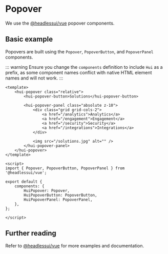 # Popover
We use the [@headlessui/vue](https://headlessui.dev/vue/popover) popover components.

## Basic example
Popovers are built using the `Popover`, `PopoverButton`, and `PopoverPanel` components.

::: warning
Ensure you change the `components` definition to include `Hui` as a prefix, as some component names conflict with native HTML element names and will not work.
:::

```vue
<template>
    <hui-popover class="relative">
        <hui-popover-button>Solutions</hui-popover-button>

        <hui-popover-panel class="absolute z-10">
            <div class="grid grid-cols-2">
                <a href="/analytics">Analytics</a>
                <a href="/engagement">Engagement</a>
                <a href="/security">Security</a>
                <a href="/integrations">Integrations</a>
            </div>

            <img src="/solutions.jpg" alt="" />
        </hui-popover-panel>
    </hui-popover>
</template>

<script>
import { Popover, PopoverButton, PopoverPanel } from '@headlessui/vue';

export default {
    components: {
        HuiPopover: Popover,
        HuiPopoverButton: PopoverButton,
        HuiPopoverPanel: PopoverPanel,
    },
};

</script>
```

## Further reading
Refer to [@headlessui/vue](https://headlessui.dev/vue/popover) for more examples and documentation.
